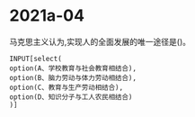 # 2021a-04
马克思主义认为,实现人的全面发展的唯一途径是()。
```meta-bind
INPUT[select(
option(A、学校教育与社会教育相结合),
option(B、脑力劳动与体力劳动相结合),
option(C、教育与生产劳动相结合),
option(D、知识分子与工人农民相结合)
)]
```
